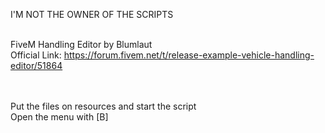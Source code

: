 I'M NOT THE OWNER OF THE SCRIPTS<br><br>

FiveM Handling Editor by Blumlaut<br>
Official Link: https://forum.fivem.net/t/release-example-vehicle-handling-editor/51864<br><br><br>

Put the files on resources and start the script<br>
Open the menu with [B] <br>

